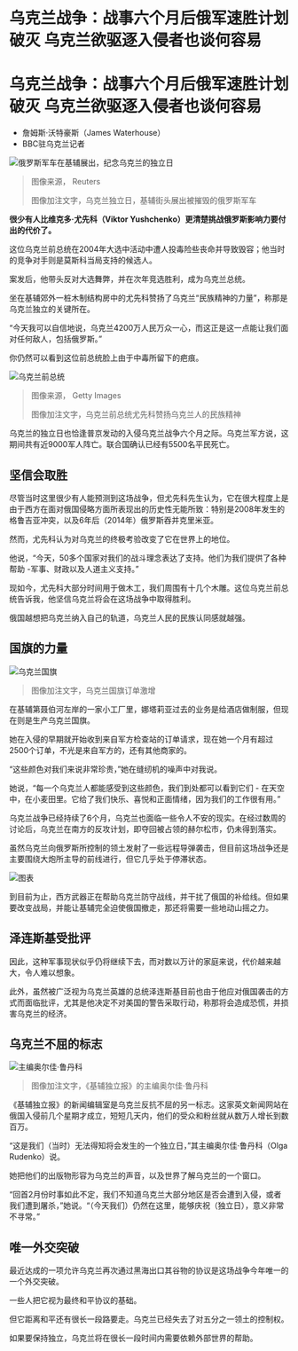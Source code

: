 # 乌克兰战争：战事六个月后俄军速胜计划破灭 乌克兰欲驱逐入侵者也谈何容易

#  乌克兰战争：战事六个月后俄军速胜计划破灭 乌克兰欲驱逐入侵者也谈何容易

  * 詹姆斯·沃特豪斯（James Waterhouse） 
  * BBC驻乌克兰记者 


![俄罗斯军车在基辅展出，纪念乌克兰的独立日](_126430703_46ae9169-73a0-471d-b02e-099ad1427805.jpg)

> 图像来源，  Reuters
>
> 图像加注文字，乌克兰独立日，基辅街头展出被摧毁的俄罗斯军车

**很少有人比维克多·尤先科（Viktor Yushchenko）更清楚挑战俄罗斯影响力要付出的代价了。**

这位乌克兰前总统在2004年大选中活动中遭人投毒险些丧命并导致毁容；他当时的竞争对手则是莫斯科当局支持的候选人。

案发后，他带头反对大选舞弊，并在次年竞选胜利，成为乌克兰总统。

坐在基辅郊外一桩木制结构房中的尤先科赞扬了乌克兰“民族精神的力量”，称那是乌克兰独立的关键所在。

“今天我可以自信地说，乌克兰4200万人民万众一心，而这正是这一点能让我们面对任何敌人，包括俄罗斯。”

你仍然可以看到这位前总统脸上由于中毒所留下的疤痕。

![乌克兰前总统](_126430704_073dbc4c-f3f2-4886-8f53-07f79abb8a6d.jpg)

> 图像来源，  Getty Images
>
> 图像加注文字，乌克兰前总统尤先科赞扬乌克兰人的民族精神

乌克兰的独立日也恰逢普京发动的入侵乌克兰战争六个月之际。乌克兰军方说，这期间共有近9000军人阵亡。联合国确认已经有5500名平民死亡。

##  坚信会取胜


尽管当时这里很少有人能预测到这场战争，但尤先科先生认为，它在很大程度上是由于西方在面对俄国侵略方面所表现出的历史性无能所致：特别是2008年发生的格鲁吉亚冲突，以及6年后（2014年）俄罗斯吞并克里米亚。

然而，尤先科认为对乌克兰的终极考验改变了它在世界上的地位。

他说，“今天，50多个国家对我们的战斗理念表达了支持。他们为我们提供了各种帮助 -军事、财政以及人道主义支持。”

现如今，尤先科大部分时间用于做木工，我们周围有十几个木雕。这位乌克兰前总统告诉我，他坚信乌克兰将会在这场战争中取得胜利。

俄国越想把乌克兰纳入自己的轨道，乌克兰人民的民族认同感就越强。

##  国旗的力量

![乌克兰国旗](_126430705_f5ccf23f-c53c-45a5-ae88-dbbecfa7fde7.jpg)

> 图像加注文字，乌克兰国旗订单激增

在基辅第聂伯河左岸的一家小工厂里，娜塔莉亚过去的业务是给酒店做制服，但现在则是生产乌克兰国旗。

她在入侵的早期就开始收到来自军方检查站的订单请求，现在她一个月有超过2500个订单，不光是来自军方的，还有其他商家的。

“这些颜色对我们来说非常珍贵，”她在缝纫机的噪声中对我说。

她说，“每一个乌克兰人都能感受到这些颜色，我们到处都可以看到它们 - 在天空中，在小麦田里。它给了我们快乐、喜悦和正面情绪，因为我们的工作很有用。”

乌克兰战争已经持续了6个月，乌克兰也面临一些令人不安的现实。在经过数周的讨论后，乌克兰在南方的反攻计划，即夺回被占领的赫尔松市，仍未得到落实。

虽然乌克兰向俄罗斯所控制的领土发射了一些远程导弹袭击，但目前这场战争还是主要围绕大炮所主导的前线进行，但它几乎处于停滞状态。

![图表](_126430708_b6b5c22d-8a72-413a-ae4c-8a9b33d6c4b5.jpg)

到目前为止，西方武器正在帮助乌克兰防守战线，并干扰了俄国的补给线。但如果要改变战局，并能让基辅完全迫使俄国撤走，那还将需要一些地动山摇之力。

##  泽连斯基受批评

因此，这种军事现状似乎仍将继续下去，而对数以万计的家庭来说，代价越来越大，令人难以想象。

此外，虽然被广泛视为乌克兰英雄的总统泽连斯基目前也由于他应对俄国袭击的方式而面临批评，尤其是他决定不对美国的警告采取行动，称那将会造成恐慌，并损害乌克兰的经济。

##  乌克兰不屈的标志

![主编奥尔佳·鲁丹科](_126430706_c6c1af01-31dc-46aa-9083-70a1ae75c3f5.jpg)

> 图像加注文字，《基辅独立报》的主编奥尔佳·鲁丹科

《基辅独立报》的新闻编辑室是乌克兰反抗不屈的另一标志。这家英文新闻网站在俄国入侵前几个星期才成立，短短几天内，他们的受众和粉丝就从数万人增长到数百万。

“这是我们（当时）无法得知将会发生的一个独立日，”其主编奥尔佳·鲁丹科（Olga Rudenko）说。

她把他们的出版物形容为乌克兰的声音，以及世界了解乌克兰的一个窗口。

“回首2月份时事如此不定，我们不知道乌克兰大部分地区是否会遭到入侵，或者我们遭到屠杀，”她说。“（今天我们）仍然在这里，能够庆祝（独立日），意义非常不寻常。”

##  唯一外交突破

最近达成的一项允许乌克兰再次通过黑海出口其谷物的协议是这场战争今年唯一的一个外交突破。

一些人把它视为最终和平协议的基础。

但它距离和平还有很长一段路要走。乌克兰已经失去了对五分之一领土的控制权。

如果要保持独立，乌克兰将在很长一段时间内需要依赖外部世界的帮助。


